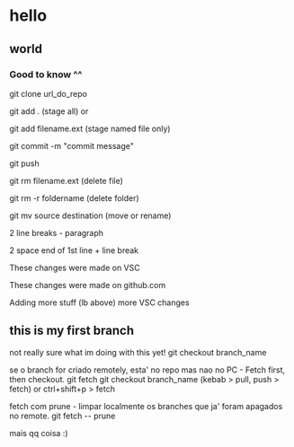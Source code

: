 # hello
## world

### Good to know ^^


git clone url_do_repo 

git add . (stage all) or 

git add filename.ext (stage named file only)  

git commit -m "commit message"  

git push  

git rm filename.ext (delete file) 

git rm -r foldername (delete folder)  

git mv source destination (move or rename)  


2 line breaks - paragraph  

2 space end of 1st line + line break 


These changes were made on VSC

These changes were made on github.com

Adding more stuff (lb above)
more VSC changes

## this is my first branch
not really sure what im doing with this yet!
git checkout branch_name


se o branch for criado remotely, esta' no repo mas nao no PC - Fetch first, then checkout.
git fetch
git checkout branch_name 
(kebab > pull, push > fetch) or ctrl+shift+p > fetch


fetch com prune - limpar localmente os branches que ja' foram apagados no remote.
git fetch -- prune


mais qq coisa :) 